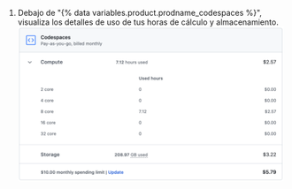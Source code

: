 1. Debajo de "{% data variables.product.prodname_codespaces %}", visualiza los detalles de uso de tus horas de cálculo y almacenamiento. ![Detalles de uso de minutos](/assets/images/help/billing/codespaces-compute-storage.png)
